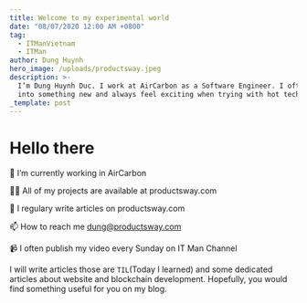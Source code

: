 ```yaml
---
title: Welcome to my experimental world
date: "08/07/2020 12:00 AM +0800"
tag:
  - ITManVietnam
  - ITMan
author: Dung Huynh
hero_image: /uploads/productsway.jpeg
description: >-
  I’m Dung Huynh Duc. I work at AirCarbon as a Software Engineer. I often get
  into something new and always feel exciting when trying with hot technology.
_template: post
---
```


# Hello there

🔭 I’m currently working in AirCarbon

👨‍💻 All of my projects are available at productsway.com

📝 I regulary write articles on productsway.com

📫 How to reach me dung@productsway.com

📹 I often publish my video every Sunday on IT Man Channel

I will write articles those are `TIL`(Today I learned) and some dedicated articles about website and blockchain development. Hopefully, you would find something useful for you on my blog.

